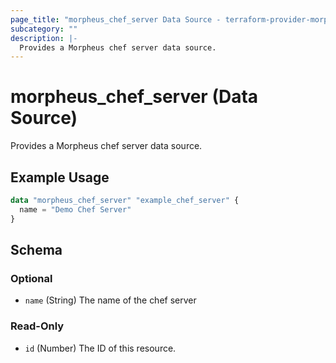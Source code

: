 ```yaml
---
page_title: "morpheus_chef_server Data Source - terraform-provider-morpheus"
subcategory: ""
description: |-
  Provides a Morpheus chef server data source.
---
```


# morpheus_chef_server (Data Source)

Provides a Morpheus chef server data source.

## Example Usage

```terraform
data "morpheus_chef_server" "example_chef_server" {
  name = "Demo Chef Server"
}
```

<!-- schema generated by tfplugindocs -->
## Schema

### Optional

- `name` (String) The name of the chef server

### Read-Only

- `id` (Number) The ID of this resource.